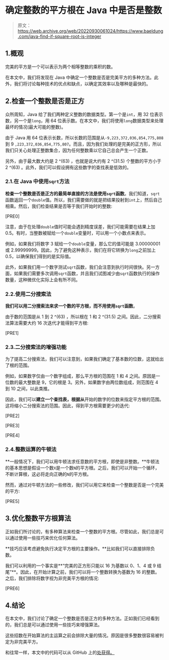 # 确定整数的平方根在 Java 中是否是整数

> 原文：<https://web.archive.org/web/20220930061024/https://www.baeldung.com/java-find-if-square-root-is-integer>

## 1.概观

完美的平方是一个可以表示为两个相等整数的乘积的数。

在本文中，我们将发现在 Java 中确定一个整数是否是完美平方的多种方法。此外，我们将讨论每种技术的优点和缺点，以确定其效率以及哪种是最快的。

## 2.检查一个整数是否是正方

众所周知，Java 给了我们两种定义整数的数据类型。第一个是`int`，用 32 位表示数，另一个是`long`，用 64 位表示数。在本文中，我们将使用`long`数据类型来处理最坏的情况(最大可能的整数)。

由于 Java 用 64 位表示长数，所以长数的范围是从`-9,223,372,036,854,775,808`到 9 `,223,372,036,854,775,807`。而且，因为我们处理的是完美的正方形，所以我们只关心处理正整数集合，因为任何整数乘以它自己总会产生一个正数。

另外，由于最大数大约是 2 ^(63) ，也就是说大约有 2 ^(31.5) 个整数的平方小于 2 ^(63) 。此外，我们可以假设拥有这些数字的查找表是低效的。

### 2.1.在 Java 中使用`sqrt`方法

**检查一个整数是否是正方的最简单直接的方法是使用`sqrt`函数**。我们知道，`sqrt`函数返回一个`double`值。所以，我们需要做的就是把结果投射到`int`上，然后自己相乘。然后，我们检查结果是否等于我们开始时的整数:

[PRE0]

注意，由于在处理`double`值时可能会遇到精度误差，我们可能需要在结果上加 0.5。有时，当整数被赋给一个`double`变量时，可以用一个小数点来表示。

例如，如果我们将数字 3 赋给一个`double`变量，那么它的值可能是 3.00000001 或 2.99999999。因此，为了避免这种表示，我们在将它转换为`long`之前加上 0.5，以确保我们得到的是实际值。

此外，如果我们用一个数字测试`sqrt`函数，我们会注意到执行时间很快。另一方面，如果我们需要多次调用`sqrt`函数，并且我们试图减少由`sqrt`函数执行的操作数量，这种微优化实际上会有所不同。

### 2.2.使用二分搜索法

**我们可以用二分搜索法来求一个数的平方根，而不用使用`sqrt`函数**。

由于数的范围是从 1 到 2 ^(63) ，所以根在 1 和 2 ^(31.5) 之间。因此，二分搜索法算法需要大约 16 次迭代才能得到平方根:

[PRE1]

### 2.3.二分搜索法的增强功能

为了提高二分搜索法，我们可以注意到，如果我们确定了基本数的位数，这就给出了根的范围。

例如，如果数字仅由一个数字组成，那么平方根的范围在 1 和 4 之间。原因是一位数的最大整数是 9，它的根是 3。另外，如果数字由两位数组成，则范围在 4 到 10 之间，以此类推。

因此，我们可以**建立一个查找表，根据从**开始的数字的位数来指定平方根的范围。这将缩小二分搜索法的范围。因此，得到平方根需要更少的迭代:

[PRE2]

[PRE3]

[PRE4]

### 2.4.整数运算的牛顿法

**一般情况下，我们可以用牛顿法求任意数的平方根，即使是非整数。**牛顿法的基本思想是假设一个数`X`是一个数`N`的平方根。之后，我们可以开始一个循环，不断计算根，这必将走向正确的`N`的平方根。

然而，通过对牛顿方法的一些修改，我们可以用它来检查一个整数是否是一个完美的平方:

[PRE5]

## 3.优化整数平方根算法

正如我们所讨论的，有多种算法来检查一个整数的平方根。尽管如此，我们总是可以通过使用一些技巧来优化任何算法。

**技巧应该考虑避免执行决定平方根的主要操作。**比如我们可以直接排除负数。

我们可以利用的一个事实是**“完美的正方形只能以 16 为基数以 0、1、4 或 9 结尾”**。因此，在开始计算之前，我们可以将一个整数转换为基数为 16 的整数。之后，我们排除将数字视为非完美平方根的情况:

[PRE6]

## 4.结论

在本文中，我们讨论了确定一个整数是否是正方的多种方法。正如我们已经看到的，我们总是可以通过使用一些技巧来增强算法。

这些招数在开始算法的主运算之前会排除大量的情况。原因是很多整数很容易被判定为非完美平方。

和往常一样，本文中的代码可以从 GitHub 上的[处获得。](https://web.archive.org/web/20221208143919/https://github.com/eugenp/tutorials/tree/master/core-java-modules/core-java-numbers-4)